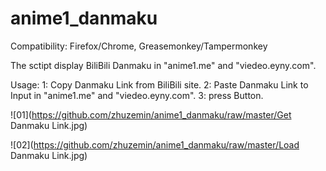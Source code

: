 # anime1_danmaku

Compatibility:
Firefox/Chrome,
Greasemonkey/Tampermonkey

The sctipt display BiliBili Danmaku in "anime1.me" and "viedeo.eyny.com".

Usage:
1: Copy Danmaku Link from BiliBili site.
2: Paste Danmaku Link to Input in "anime1.me" and "viedeo.eyny.com".
3: press Button.

![01](https://github.com/zhuzemin/anime1_danmaku/raw/master/Get Danmaku Link.jpg)

![02](https://github.com/zhuzemin/anime1_danmaku/raw/master/Load Danmaku Link.jpg)
